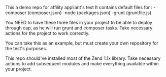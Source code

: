 This a demo repo for affility appliant's test
It contains default files for :
-composer (composer.json)
-node (packages.json)
-grunt (gruntfile.js)

You NEED to have these three files in your project to be able to deploy through cap, as he will run grunt and composer tasks.
Take necessary actions for the project to work correctly.

You can take this as an example, but must create your own repository for the test's purposes.

This repo should've installed most of the Zend 1.1x library.
Take necessary actions to add subsequent modules and make everything available within your project.
